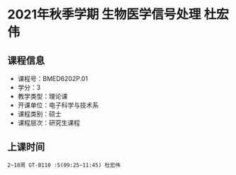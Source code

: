 # 2021年秋季学期 生物医学信号处理 杜宏伟






## 课程信息

- 课程号：BMED6202P.01
- 学分：3
- 教学类型：理论课
- 开课单位：电子科学与技术系
- 课程类别：硕士
- 课程层次：研究生课程

## 上课时间

```
2~18周 GT-B110 :5(09:25~11:45) 杜宏伟
```

